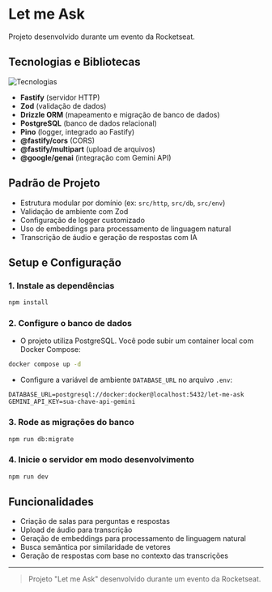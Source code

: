 # Let me Ask

Projeto desenvolvido durante um evento da Rocketseat.

## Tecnologias e Bibliotecas

![Tecnologias](https://skillicons.dev/icons?i=ts,nodejs,postgres,docker)

- **Fastify** (servidor HTTP)
- **Zod** (validação de dados)
- **Drizzle ORM** (mapeamento e migração de banco de dados)
- **PostgreSQL** (banco de dados relacional)
- **Pino** (logger, integrado ao Fastify)
- **@fastify/cors** (CORS)
- **@fastify/multipart** (upload de arquivos)
- **@google/genai** (integração com Gemini API)

## Padrão de Projeto

- Estrutura modular por domínio (ex: `src/http`, `src/db`, `src/env`)
- Validação de ambiente com Zod
- Configuração de logger customizado
- Uso de embeddings para processamento de linguagem natural
- Transcrição de áudio e geração de respostas com IA

## Setup e Configuração

### 1. Instale as dependências

```bash
npm install
```

### 2. Configure o banco de dados

- O projeto utiliza PostgreSQL. Você pode subir um container local com Docker Compose:

```bash
docker compose up -d
```

- Configure a variável de ambiente `DATABASE_URL` no arquivo `.env`:

```
DATABASE_URL=postgresql://docker:docker@localhost:5432/let-me-ask
GEMINI_API_KEY=sua-chave-api-gemini
```

### 3. Rode as migrações do banco

```bash
npm run db:migrate
```

### 4. Inicie o servidor em modo desenvolvimento

```bash
npm run dev
```

## Funcionalidades

- Criação de salas para perguntas e respostas
- Upload de áudio para transcrição
- Geração de embeddings para processamento de linguagem natural
- Busca semântica por similaridade de vetores
- Geração de respostas com base no contexto das transcrições

---

> Projeto "Let me Ask" desenvolvido durante um evento da Rocketseat.
